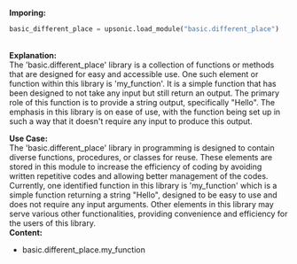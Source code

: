 <b class="custom_code_highlight_green">Imporing:</b><br>
```python
basic_different_place = upsonic.load_module("basic.different_place")
```
<br><b class="custom_code_highlight_green">Explanation:</b><br>The 'basic.different_place' library is a collection of functions or methods that are designed for easy and accessible use. One such element or function within this library is 'my_function'. It is a simple function that has been designed to not take any input but still return an output. The primary role of this function is to provide a string output, specifically "Hello". The emphasis in this library is on ease of use, with the function being set up in such a way that it doesn't require any input to produce this output.

<b class="custom_code_highlight_green">Use Case:</b><br>The 'basic.different_place' library in programming is designed to contain diverse functions, procedures, or classes for reuse. These elements are stored in this module to increase the efficiency of coding by avoiding written repetitive codes and allowing better management of the codes. Currently, one identified function in this library is 'my_function' which is a simple function returning a string "Hello", designed to be easy to use and does not require any input arguments. Other elements in this library may serve various other functionalities, providing convenience and efficiency for the users of this library.
<br><b class="custom_code_highlight_green">Content:</b><br>
  - basic.different_place.my_function

